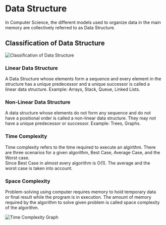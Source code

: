 # Data Structure
In Computer Science, the different models used to organize data in the main memory are collectively referred to as Data Structure.

## Classification of Data Structure
![Classification of Data Structure](https://media.geeksforgeeks.org/wp-content/uploads/20220520182504/ClassificationofDataStructure-660x347.jpg)

### Linear Data Structure
A Data Structure whose elements form a sequence and every element in the structure has a unique predecessor and a unique successor is called a linear data structure.
Example: Arrays, Stack, Queue, Linked Lists.

### Non-Linear Data Structure
A data structure whose elements do not form any sequence and do not have a positional order is called a non-linear data structure. They may not have a unique predecessor or successor.
Example: Trees, Graphs.

### Time Complexity
Time complexity refers to the time required to execute an algirithm. There are three scenarios for a given algorithm, Best Case, Average Case, and the Worst case. <br> Since Best Case in almost every algorithm is O(1). The average and the worst case is taken into account.
### Space Complexity 
Problem-solving using computer requires memory to hold temporary data or final result while the program is in execution. The amount of memory required by the algorithm to solve given problem is called space complexity of the algorithm.

![Time Complexity Graph](https://paper-attachments.dropbox.com/s_2D428973624E7FC84C7D69D11421DE762BEA6B6F3361231FCDCAE0425D14526F_1664885448372_Untitled.drawio+17.png)
